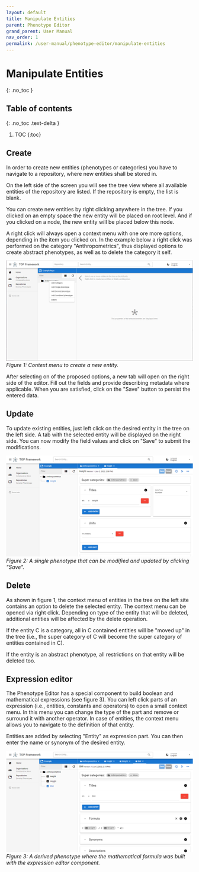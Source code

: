 ```yaml
---
layout: default
title: Manipulate Entities
parent: Phenotype Editor
grand_parent: User Manual
nav_order: 1
permalink: /user-manual/phenotype-editor/manipulate-entities
---
```


# Manipulate Entities
{: .no_toc }

## Table of contents
{: .no_toc .text-delta }

1. TOC
{:toc}

## Create
In order to create new entities (phenotypes or categories) you have to navigate to a repository, where new entities shall be stored in.

On the left side of the screen you will see the tree view where all available entities of the repository are listed. If the repository is empty, the list is blank.

You can create new entities by right clicking anywhere in the tree. If you clicked on an empty space the new entity will be placed on root level. And if you clicked on a node, the new entity will be placed below this node.

A right click will always open a context menu with one ore more options, depending in the item you clicked on. In the example below a right click was performed on the category "Anthropometrics", thus displayed options to create abstract phenotypes, as well as to delete the category it self.

![Creating an entity](../../assets/images/phenotype-editor-create.png)
_Figure 1: Context menu to create a new entity._

After selecting on of the proposed options, a new tab will open on the right side of the editor. Fill out the fields and provide describing metadata where applicable. When you are satisfied, click on the "Save" button to persist the entered data.

## Update
To update existing entities, just left click on the desired entity in the tree on the left side. A tab with the selected entity will be displayed on the right side. You can now modify the field values and click on "Save" to submit the modifications.

![Update a single phenotype](../../assets/images/phenotype-editor-single-phenotype.png)
_Figure 2: A single phenotype that can be modified and updated by clicking "Save"._

## Delete
As shown in figure 1, the context menu of entities in the tree on the left site contains an option to delete the selected entity. The context menu can be opened via right click. Depending on type of the entity that will be deleted, additional entities will be affected by the delete operation.

If the entity C is a category, all in C contained entities will be "moved up" in the tree (i.e., the super category of C will become the super category of entities contained in C).

If the entity is an abstract phenotype, all restrictions on that entity will be deleted too.

## Expression editor
The Phenotype Editor has a special component to build boolean and mathematical expressions (see figure 3). You can left click parts of an expression (i.e., entities, constants and operators) to open a small context menu. In this menu you can change the type of the part and remove or surround it with another operator. In case of entities, the context menu allows you to navigate to the definition of that entity.

Entities are added by selecting "Entity" as expression part. You can then enter the name or synonym of the desired entity.

![Derived phenotype with expression](../../assets/images/phenotype-editor-derived-phenotype.png)
_Figure 3: A derived phenotype where the mathematical formula was built with the expression editor component._
